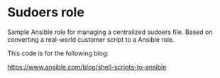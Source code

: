 # Sudoers role
Sample Ansible role for managing a centralized sudoers file.  Based on converting a real-world customer script to a Ansible role.

This code is for the following blog:

https://www.ansible.com/blog/shell-scripts-to-ansible
